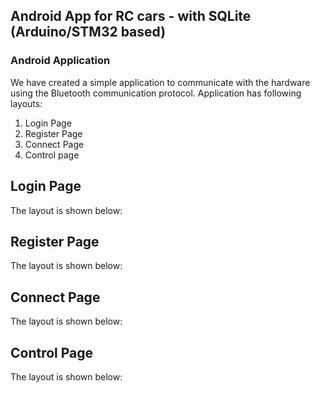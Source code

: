 ## Android App for RC cars - with SQLite (Arduino/STM32 based)

### Android Application

We have created a simple application to communicate with the hardware using the Bluetooth communication protocol.
Application has following layouts:
1. Login Page
2. Register Page
3. Connect Page
4. Control page

## Login Page
The layout is shown below:

## Register Page
The layout is shown below:

## Connect Page
The layout is shown below:

## Control Page
The layout is shown below:
